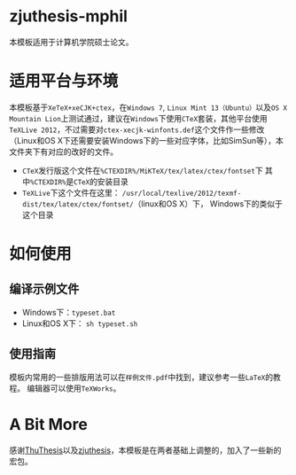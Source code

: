 zjuthesis-mphil
====

本模板适用于计算机学院硕士论文。

# 适用平台与环境
本模板基于`XeTeX+xeCJK+ctex`，在`Windows 7`, `Linux Mint 13（Ubuntu）`以及`OS X Mountain Lion`上测试通过，建议在`Windows`下使用`CTeX`套装，其他平台使用`TeXLive 2012`，不过需要对`ctex-xecjk-winfonts.def`这个文件作一些修改（Linux和OS X下还需要安装Windows下的一些对应字体，比如SimSun等），本文件夹下有对应的改好的文件。

- `CTeX`发行版这个文件在`%CTEXDIR%/MiKTeX/tex/latex/ctex/fontset`下 
   其中`%CTEXDIR%`是`CTeX`的安装目录
- `TeXLive`下这个文件在这里：
	`/usr/local/texlive/2012/texmf-dist/tex/latex/ctex/fontset/`（linux和OS X）下，
   Windows下的类似于这个目录

# 如何使用
## 编译示例文件
- Windows下：`typeset.bat`
- Linux和OS X下： `sh typeset.sh`

## 使用指南
模板内常用的一些排版用法可以在`样例文件.pdf`中找到，建议参考一些`LaTeX`的教程。
编辑器可以使用`TeXWorks`。

# A Bit More
感谢[ThuThesis]以及[zjuthesis]，本模板是在两者基础上调整的，加入了一些新的宏包。

[ThuThesis]:	http://thuthesis.sourceforge.net/	"ThuThesis"
[zjuthesis]:	http://code.google.com/p/zjuthesistex/  "zjuthesis"
